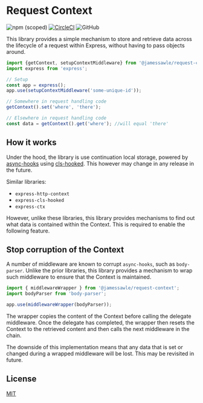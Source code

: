 # Request Context

![npm (scoped)](https://img.shields.io/npm/v/@jamessawle/request-context)
[![CircleCI](https://circleci.com/gh/jamessawle/request-context/tree/master.svg?style=svg)](https://circleci.com/gh/jamessawle/request-context/tree/master)
![GitHub](https://img.shields.io/github/license/jamessawle/request-context)

This library provides a simple mechanism to store and retrieve data across the lifecycle of a request within Express, without having to pass objects around.

```javascript
import {getContext, setupContextMiddleware} from '@jamessawle/request-context';
import express from 'express';

// Setup
const app = express();
app.use(setupContextMiddleware('some-unique-id'));

// Somewhere in request handling code
getContext().set('where', 'there');

// Elsewhere in request handling code
const data = getContext().get('where'); //will equal 'there'
```

## How it works

Under the hood, the library is use continuation local storage, powered by [async-hooks](https://nodejs.org/api/async_hooks.html) using [cls-hooked](https://www.npmjs.com/package/cls-hooked). This however may change in any release in the future.

Similar libraries:

- `express-http-context`
- `express-cls-hooked`
- `express-ctx`

However, unlike these libraries, this library provides mechanisms to find out what data is contained within the Context. This is required to enable the following feature.

## Stop corruption of the Context

A number of middleware are known to corrupt `async-hooks`, such as `body-parser`. Unlike the prior libraries, this library provides a mechanism to wrap such middleware to ensure that the Context is maintained.

```typescript
import { middlewareWrapper } from '@jamessawle/request-context';
import bodyParser from 'body-parser';

app.use(middlewareWrapper(bodyParser));
```

The wrapper copies the content of the Context before calling the delegate middleware. Once the delegate has completed, the wrapper then resets the Context to the retrieved content and then calls the next middleware in the chain.

The downside of this implementation means that any data that is set or changed during a wrapped middleware will be lost. This may be revisited in future.

## License

[MIT](LICENSE)
